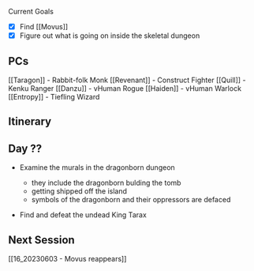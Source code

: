 Current Goals
- [x] Find [[Movus]]
- [x] Figure out what is going on inside the skeletal dungeon
## PCs
[[Taragon]] - Rabbit-folk Monk
[[Revenant]] - Construct Fighter
[[Quill]] - Kenku Ranger
[[Danzu]] - vHuman Rogue
[[Haiden]] - vHuman Warlock
[[Entropy]] - Tiefling Wizard

## Itinerary

## Day ??
- Examine the murals in the dragonborn dungeon
	- they include the dragonborn bulding the tomb
	- getting shipped off the island
	- symbols of the dragonborn and their oppressors are defaced

- Find and defeat the undead King Tarax 

## Next Session
[[16_20230603 - Movus reappears]]